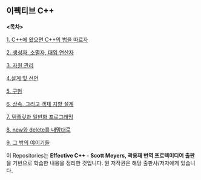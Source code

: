 ## 이펙티브 C++

**<목차>**

[1. C++에 왔으면 C++의 법을 따르자](https://github.com/Jeon-YuSung/Cplusplus-UE/tree/main/CPP/EffectiveCpp/E_Ch1)

[2. 생성자, 소멸자, 대입 연산자]()

[3. 자원 관리]()

[4.설계 및 선언]()

[5. 구현]()

[6. 상속, 그리고 객체 지향 설계]()

[7. 템플릿과 일반화 프로그래밍]()

[8. new와 delete를 내맘대로]()

[9. 그 밖의 야이기들]()

이 Repositories는 **Effective C++ - Scott Meyers, 곽용재 번역 프로텍미디어 출판**을 기반으로 학습한 내용을 정리한 것입니다. 원 저작권은 해당 출판사/저자에게 있습니다.

